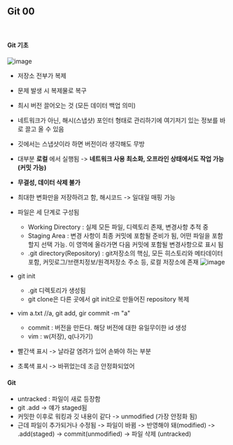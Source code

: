 ## Git 00
<br/>

#### Git 기초  
![image](https://github.com/MiyeongEom/All_Study/assets/112458035/256b5557-9c2f-4346-abf9-5954195357df)  
* 저장소 전부가 복제
* 문제 발생 시 복제물로 복구
* 최시 버전 끌어오는 것 (모든 데이터 백업 의미)
* 네트워크가 아닌, 해시(스냅샷) 포인터 형태로 관리하기에 여기저기 있는 정보를 바로 끌고 올 수 있음
* 깃에서는 스냅샷이라 하면 버전이라 생각해도 무방
* 대부분 __로컬__ 에서 실행됨 -> __네트워크 사용 최소화, 오프라인 상태에서도 작업 가능 (커밋 가능)__
* __무결성, 데이터 삭제 불가__
* 최대한 변화만을 저장하려고 함, 해시코드 -> 일대일 매핑 가능  
  
* 파일은 세 단계로 구성됨
  * Working Directory : 실제 모든 파일, 디렉토리 존재, 변경사항 추적 중
  * Staging Area : 변경 사항이 최종 커밋에 포함될 준비가 됨, 어떤 파일을 포함할지 선택 가능. 이 영역에 올라가면 다음 커밋에 포함될 변경사항으로 표시 됨
  * .git directory(Repository) : git저장소의 핵심, 모든 히스토리와 메타데이터 포함, 커밋로그/브랜치정보/원격저장소 주소 등, 로컬 저장소에 존재
![image](https://github.com/MiyeongEom/All_Study/assets/112458035/c84b1c74-31bf-472e-b1cb-b4a9b07e4e83)  

* git init
  * .git 디렉토리가 생성됨
  * git clone은 다른 곳에서 git init으로 만들어진 repository 복제
* vim a.txt  //a, git add, gir commit -m "a"
  * commit : 버전을 만든다. 해당 버전에 대한 유일무이한 id 생성
  * vim : w(저장), q(나가기)
* 빨간색 표시 -> 날라갈 염려가 있어 손봐야 하는 부분
* 초록색 표시 -> 바뀌었는데 조금 안정화되었어  
  
#### Git  
* untracked : 파일이 새로 등장함
* git .add -> 얘가 staged됨
* 커밋한 이후로 워킹과 깃 내용이 같다 -> unmodified (가장 안정화 됨)
* 근데 파일이 추가되거나 수정됨 -> 파일이 바뀜 -> 반영해야 돼(modified) -> .add(staged) -> commit(unmodified) -> 파일 삭제 (untracked)
